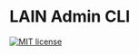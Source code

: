 # LAIN Admin CLI

[![MIT license](https://img.shields.io/github/license/mashape/apistatus.svg)](https://opensource.org/licenses/MIT)
